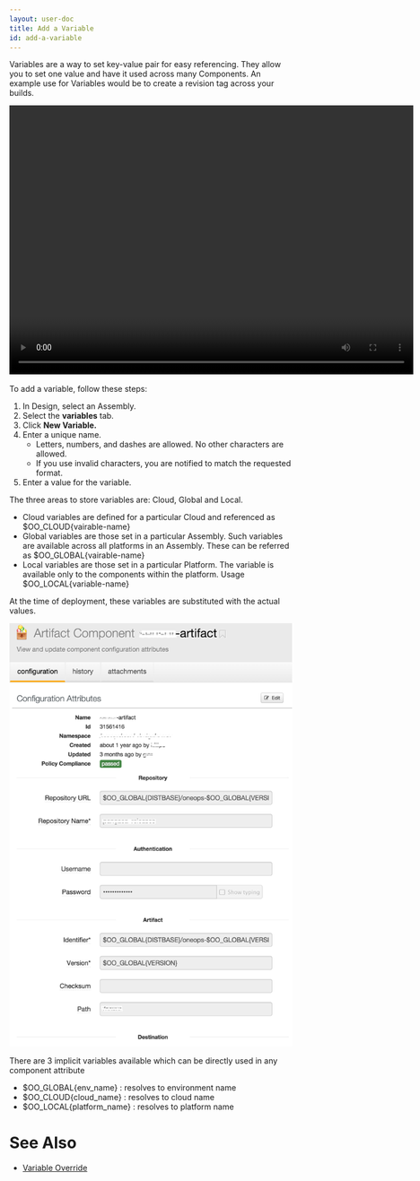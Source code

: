 ```yaml
---
layout: user-doc
title: Add a Variable
id: add-a-variable
---
```


Variables are a way to set key-value pair for easy referencing. They allow you to set one value and have it used across many Components. An example use for Variables would be to create a revision tag across your builds.

<video width="720" height="480" preload="metadata" controls="" class="grovo-video">
    <source src="http://videos.grovo.com/walmart-oneops-0215_adding-variables-to-your-design_4668.webm?vpv=1" type="video/webm">
    Your browser does not implement HTML5 video.
</video>

To add a variable, follow these steps:


1. In Design, select an Assembly.
2. Select the **variables** tab.
3. Click **New Variable.**
4. Enter a unique name.
    * Letters, numbers, and dashes are allowed. No other characters are allowed.
    * If you use invalid characters, you are notified to match the requested format.
5. Enter a value for the variable.


The three areas to store variables are: Cloud, Global and Local.


* Cloud variables are defined for a particular Cloud and referenced as $OO_CLOUD{vairable-name}
* Global variables are those set in a particular Assembly. Such variables are available across all platforms in an Assembly. These can be referred as $OO_GLOBAL{vairable-name}
* Local variables are those set in a particular Platform. The variable is available only to the components within the platform. Usage $OO_LOCAL{variable-name}

At the time of deployment, these variables are substituted with the actual values.


![Variable Usage](/assets/docs/local/images/variable-usage.png)


There are 3 implicit variables available which can be directly used in any component attribute


* $OO_GLOBAL{env_name} : resolves to environment name
* $OO_CLOUD{cloud_name} : resolves to cloud name
* $OO_LOCAL{platform_name} : resolves to platform name

# See Also

* <a href="./avoid-override-variables.html">Variable Override</a>
